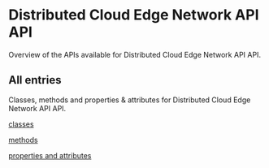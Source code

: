 [
This is a templated file. Adding content to this file may result in it being
reverted. Instead, if you want to place additional content, create an
"overview_content.md" file in `docs/` directory. The Sphinx tool will
pick up on the content and merge the content.
]: #

# Distributed Cloud Edge Network API API

Overview of the APIs available for Distributed Cloud Edge Network API API.

## All entries

Classes, methods and properties & attributes for
Distributed Cloud Edge Network API API.

[classes](https://cloud.google.com/python/docs/reference/google-cloud-edgenetwork/latest/summary_class.html)

[methods](https://cloud.google.com/python/docs/reference/google-cloud-edgenetwork/latest/summary_method.html)

[properties and
attributes](https://cloud.google.com/python/docs/reference/google-cloud-edgenetwork/latest/summary_property.html)
